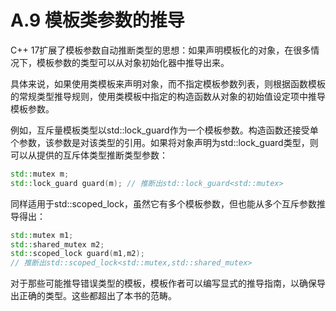 # A.9 模板类参数的推导

C++ 17扩展了模板参数自动推断类型的思想：如果声明模板化的对象，在很多情况下，模板参数的类型可以从对象初始化器中推导出来。

具体来说，如果使用类模板来声明对象，而不指定模板参数列表，则根据函数模板的常规类型推导规则，使用类模板中指定的构造函数从对象的初始值设定项中推导模板参数。

例如，互斥量模板类型以std::lock_guard作为一个模板参数。构造函数还接受单个参数，该参数是对该类型的引用。如果将对象声明为std::lock_guard类型，则可以从提供的互斥体类型推断类型参数：

```c++
std::mutex m;
std::lock_guard guard(m); // 推断出std::lock_guard<std::mutex>
```

同样适用于std::scoped_lock，虽然它有多个模板参数，但也能从多个互斥参数推导得出：

```c++
std::mutex m1;
std::shared_mutex m2;
std::scoped_lock guard(m1,m2);
// 推断出std::scoped_lock<std::mutex,std::shared_mutex>
```

对于那些可能推导错误类型的模板，模板作者可以编写显式的推导指南，以确保导出正确的类型。这些都超出了本书的范畴。